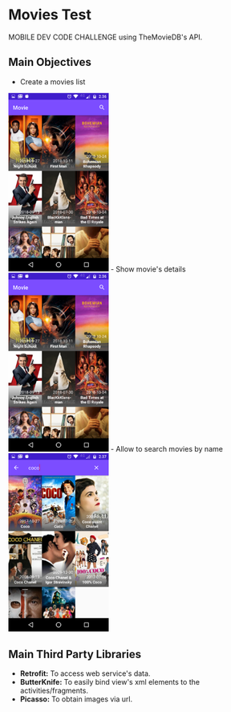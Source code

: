 # Movies Test
MOBILE DEV CODE CHALLENGE using TheMovieDB's API.

## Main Objectives
- Create a movies list
<img src="screenshots/Screenshot_20181102-143659.png" alt="Movies List" width="200" />
- Show movie's details
<img src="screenshots/Screenshot_20181102-143659.png" alt="Movies Detail" width="200" />
- Allow to search movies by name
<img src="screenshots/Screenshot_20181102-143724.png" alt="Movies Search" width="200" />

## Main Third Party Libraries
- **Retrofit:** To access web service's data.
- **ButterKnife:** To easily bind view's xml elements to the activities/fragments.
- **Picasso:** To obtain images via url.

